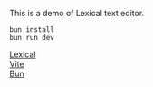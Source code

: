 This is a demo of Lexical text editor.

```
bun install
bun run dev
```

[Lexical](https://lexical.dev/)  
[Vite](https://vitejs.dev/)  
[Bun](https://bun.sh/)
